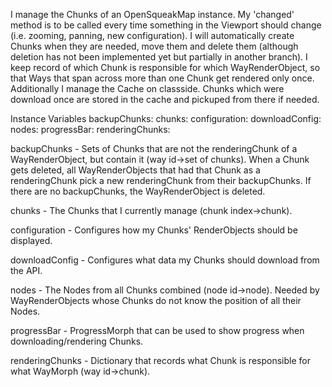 I manage the Chunks of an OpenSqueakMap instance. My 'changed' method is to be called every time something in the Viewport should change (i.e. zooming, panning, new configuration). I will automatically create Chunks when they are needed, move them and delete them (although deletion has not been implemented yet but partially in another branch). 
I keep record of which Chunk is responsible for which WayRenderObject, so that Ways that span across more than one Chunk get rendered only once.
Additionally I manage the Cache on classside. Chunks which were download once are stored in the cache and pickuped from there if needed.

Instance Variables
	backupChunks:		<Dictionary>
	chunks:		<Dictionary>
	configuration:		<OSMRenderConfiguration>
	downloadConfig:		<OSMDownloadConfiguration>
	nodes:		<Dictionary>
	progressBar:		<OSMProgressMorph>
	renderingChunks:		<Dictionary>

backupChunks
	- Sets of Chunks that are not the renderingChunk of a WayRenderObject, but contain it (way id->set of chunks). When a Chunk gets deleted, all WayRenderObjects that had that Chunk as a renderingChunk pick a new renderingChunk from their backupChunks. If there are no backupChunks, the WayRenderObject is deleted. 

chunks
	- The Chunks that I currently manage (chunk index->chunk).

configuration
	- Configures how my Chunks' RenderObjects should be displayed.

downloadConfig
	- Configures what data my Chunks should download from the API.

nodes
	- The Nodes from all Chunks combined (node id->node). Needed by WayRenderObjects whose Chunks do not know the position of all their Nodes.

progressBar
	- ProgressMorph that can be used to show progress when downloading/rendering Chunks.

renderingChunks
	- Dictionary that records what Chunk is responsible for what WayMorph (way id->chunk).